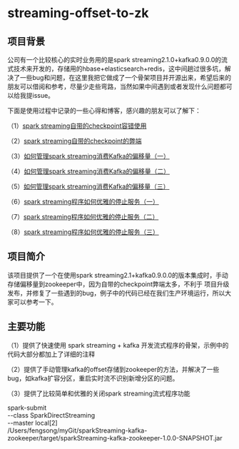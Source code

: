 # streaming-offset-to-zk
## 项目背景
公司有一个比较核心的实时业务用的是spark streaming2.1.0+kafka0.9.0.0的流式技术来开发的，存储用的hbase+elasticsearch+redis，这中间趟过很多坑，解决了一些bug和问题，在这里我把它做成了一个骨架项目并开源出来，希望后来的朋友可以借阅和参考，尽量少走些弯路，当然如果中间遇到或者发现什么问题都可以给我提issue。

下面是使用过程中记录的一些心得和博客，感兴趣的朋友可以了解下：

（1）[spark streaming自带的checkpoint容错使用](http://qindongliang.iteye.com/blog/2350846) 

（2）[spark streaming自带的checkpoint的弊端](http://qindongliang.iteye.com/blog/2356634) 

（3）[如何管理spark streaming消费Kafka的偏移量（一）](http://qindongliang.iteye.com/blog/2399736) 

（4）[如何管理spark streaming消费Kafka的偏移量（二）](http://qindongliang.iteye.com/blog/2400003) 

（5）[如何管理spark streaming消费Kafka的偏移量（三）](http://qindongliang.iteye.com/blog/2401194) 

（6）[spark streaming程序如何优雅的停止服务（一）](http://qindongliang.iteye.com/blog/2364713) 

（7）[spark streaming程序如何优雅的停止服务（二）](http://qindongliang.iteye.com/blog/2401501) 

（8）[spark streaming程序如何优雅的停止服务（三）](http://qindongliang.iteye.com/blog/2404100) 





## 项目简介
该项目提供了一个在使用spark streaming2.1+kafka0.9.0.0的版本集成时，手动存储偏移量到zookeeper中，因为自带的checkpoint弊端太多，不利于
项目升级发布，并修复了一些遇到的bug，例子中的代码已经在我们生产环境运行，所以大家可以参考一下。


## 主要功能

（1）提供了快速使用 spark streaming + kafka 开发流式程序的骨架，示例中的代码大部分都加上了详细的注释

（2）提供了手动管理kafka的offset存储到zookeeper的方法，并解决了一些bug，如kafka扩容分区，重启实时流不识别新增分区的问题。

（3）提供了比较简单和优雅的关闭spark streaming流式程序功能

spark-submit \
--class SparkDirectStreaming \
--master local[2] \
/Users/fengsong/myGit/sparkStreaming-kafka-zookeeper/target/sparkStreaming-kafka-zookeeper-1.0.0-SNAPSHOT.jar



